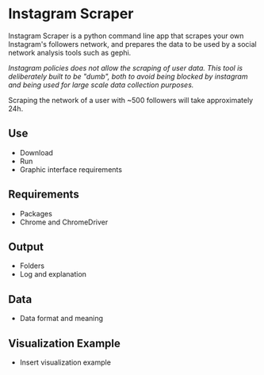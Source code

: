 # Instagram Scraper

Instagram Scraper is a python command line app that scrapes your own Instagram's followers network, and prepares the data to be used by a social network analysis tools such as gephi.

*Instagram policies does not allow the scraping of user data. This tool is deliberately built to be "dumb", both to avoid being blocked by instagram and being used for large scale data collection purposes.* 

Scraping the network of a user with ~500 followers will take approximately 24h.

## Use
- Download
- Run
- Graphic interface requirements

## Requirements
- Packages
- Chrome and ChromeDriver

## Output
- Folders
- Log and explanation

## Data
- Data format and meaning

## Visualization Example
- Insert visualization example
